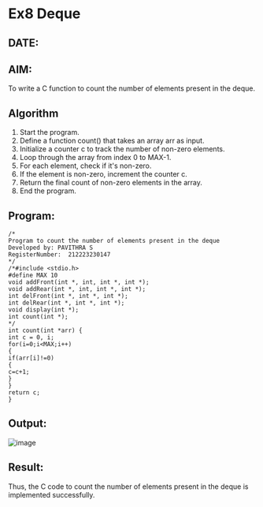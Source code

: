 # Ex8 Deque
## DATE:
## AIM:
To write a C function to count the number of elements present in the deque.

## Algorithm
1. Start the program.
2. Define a function count() that takes an array arr as input.
3. Initialize a counter c to track the number of non-zero elements.
4. Loop through the array from index 0 to MAX-1.
5. For each element, check if it's non-zero. 
6. If the element is non-zero, increment the counter c.
7. Return the final count of non-zero elements in the array.
8. End the program.

## Program:
```
/*
Program to count the number of elements present in the deque
Developed by: PAVITHRA S
RegisterNumber:  212223230147
*/
/*#include <stdio.h> 
#define MAX 10 
void addFront(int *, int, int *, int *); 
void addRear(int *, int, int *, int *); 
int delFront(int *, int *, int *); 
int delRear(int *, int *, int *); 
void display(int *); 
int count(int *); 
*/ 
int count(int *arr) { 
int c = 0, i; 
for(i=0;i<MAX;i++) 
{ 
if(arr[i]!=0) 
{ 
c=c+1; 
} 
} 
return c; 
}
```

## Output:

![image](https://github.com/user-attachments/assets/5d11fe01-b4f2-40c0-9f17-334a1b7d201c)


## Result:
Thus, the C code to count the number of elements present in the deque is implemented successfully.
